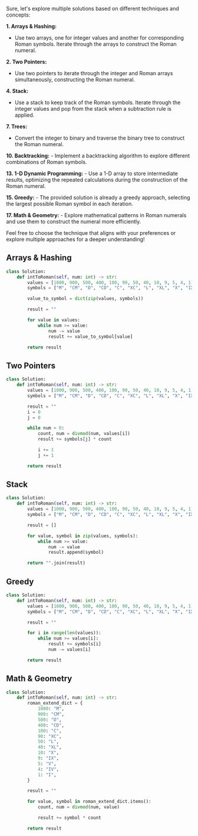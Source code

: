 Sure, let's explore multiple solutions based on different techniques and concepts:

**1. Arrays & Hashing:**
   - Use two arrays, one for integer values and another for corresponding Roman symbols. Iterate through the arrays to construct the Roman numeral.

**2. Two Pointers:**
   - Use two pointers to iterate through the integer and Roman arrays simultaneously, constructing the Roman numeral.

**4. Stack:**
   - Use a stack to keep track of the Roman symbols. Iterate through the integer values and pop from the stack when a subtraction rule is applied.

**7. Trees:**
   - Convert the integer to binary and traverse the binary tree to construct the Roman numeral.

**10. Backtracking:**
    - Implement a backtracking algorithm to explore different combinations of Roman symbols.

**13. 1-D Dynamic Programming:**
    - Use a 1-D array to store intermediate results, optimizing the repeated calculations during the construction of the Roman numeral.

**15. Greedy:**
    - The provided solution is already a greedy approach, selecting the largest possible Roman symbol in each iteration.

**17. Math & Geometry:**
    - Explore mathematical patterns in Roman numerals and use them to construct the numeral more efficiently.

Feel free to choose the technique that aligns with your preferences or explore multiple approaches for a deeper understanding!

## Arrays & Hashing

```python
class Solution:
    def intToRoman(self, num: int) -> str:
        values = [1000, 900, 500, 400, 100, 90, 50, 40, 10, 9, 5, 4, 1]
        symbols = ["M", "CM", "D", "CD", "C", "XC", "L", "XL", "X", "IX", "V", "IV", "I"]

        value_to_symbol = dict(zip(values, symbols))

        result = ""

        for value in values:
            while num >= value:
                num -= value
                result += value_to_symbol[value]

        return result

```

## Two Pointers

```python
class Solution:
    def intToRoman(self, num: int) -> str:
        values = [1000, 900, 500, 400, 100, 90, 50, 40, 10, 9, 5, 4, 1]
        symbols = ["M", "CM", "D", "CD", "C", "XC", "L", "XL", "X", "IX", "V", "IV", "I"]

        result = ""
        i = 0
        j = 0

        while num > 0:
            count, num = divmod(num, values[i])
            result += symbols[j] * count

            i += 1
            j += 1

        return result

```

## Stack

```python
class Solution:
    def intToRoman(self, num: int) -> str:
        values = [1000, 900, 500, 400, 100, 90, 50, 40, 10, 9, 5, 4, 1]
        symbols = ["M", "CM", "D", "CD", "C", "XC", "L", "XL", "X", "IX", "V", "IV", "I"]

        result = []

        for value, symbol in zip(values, symbols):
            while num >= value:
                num -= value
                result.append(symbol)

        return "".join(result)

```

## Greedy

```python
class Solution:
    def intToRoman(self, num: int) -> str:
        values = [1000, 900, 500, 400, 100, 90, 50, 40, 10, 9, 5, 4, 1]
        symbols = ["M", "CM", "D", "CD", "C", "XC", "L", "XL", "X", "IX", "V", "IV", "I"]

        result = ""

        for i in range(len(values)):
            while num >= values[i]:
                result += symbols[i]
                num -= values[i]

        return result

```

## Math & Geometry

```python
class Solution:
    def intToRoman(self, num: int) -> str:
        roman_extend_dict = {
            1000: "M",
            900: "CM",
            500: "D",
            400: "CD",
            100: "C",
            90: "XC",
            50: "L",
            40: "XL",
            10: "X",
            9: "IX",
            5: "V",
            4: "IV",
            1: "I",
        }

        result = ""

        for value, symbol in roman_extend_dict.items():
            count, num = divmod(num, value)

            result += symbol * count

        return result

```
